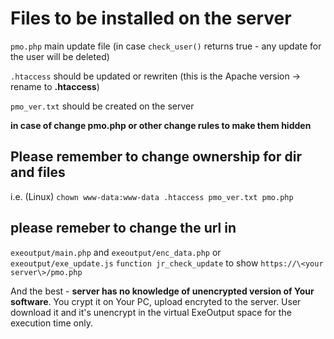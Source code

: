 # Files to be installed on the server

`pmo.php` main update file (in case `check_user()` returns true - any update for the user will be deleted)

`.htaccess` should be updated or rewriten (this is the Apache version -> rename to __.htaccess__)

`pmo_ver.txt` should be created on the server

__in case of change pmo.php or other change rules to make them hidden__

## Please remember to change ownership for dir and files 
i.e. (Linux) `chown www-data:www-data .htaccess pmo_ver.txt pmo.php`

## please remeber to change the url in 
`exeoutput/main.php` and `exeoutput/enc_data.php` or `exeoutput/exe_update.js` `function jr_check_update`  to show `https://\<your server\>/pmo.php`

And the best - __server has no knowledge of unencrypted version of Your software__. You crypt it on Your PC, upload encryted to the server. User download it and it's unencrypt in the virtual ExeOutput space for the execution time only.
